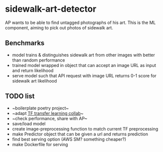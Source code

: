# sidewalk-art-detector

AP wants to be able to find untagged photographs of his art. This is the ML component, aiming to pick out
photos of sidewalk art.

## Benchmarks

- model trains & distinguishes sidewalk art from other images with better than random performance
- trained model wrapped in object that can accept an image URL as input and return likelihood
- serve model such that API request with image URL returns 0-1 score for sidewalk art likelihood

## TODO list

- ~boilerplate poetry project~
- ~adapt [TF transfer learning collab](https://colab.research.google.com/github/tensorflow/docs/blob/master/site/en/tutorials/images/transfer_learning.ipynb#scrollTo=ro4oYaEmxe4r)~
- ~check performance, share with AP~
- save/load model
- create image-preprocessing function to match current TF preprocessing
- make Predictor object that can be given a url and returns prediction
- find best serving option (AWS SM? something cheaper?)
- make Dockerfile for serving

